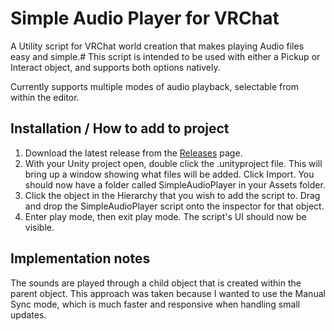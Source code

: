 # Simple Audio Player for VRChat
A Utility script for VRChat world creation that makes playing Audio files easy and simple.#
This script is intended to be used with either a Pickup or Interact object, and supports both options natively.

Currently supports multiple modes of audio playback, selectable from within the editor.

## Installation / How to add to project
1. Download the latest release from the [Releases](https://github.com/yoGerto/simple-audio-player/releases) page.
2. With your Unity project open, double click the .unityproject file. This will bring up a window showing what files will be added. Click Import.
You should now have a folder called SimpleAudioPlayer in your Assets folder.
4. Click the object in the Hierarchy that you wish to add the script to. Drag and drop the SimpleAudioPlayer script onto the inspector for that object.
5. Enter play mode, then exit play mode. The script's UI should now be visible.

## Implementation notes
The sounds are played through a child object that is created within the parent object. This approach was taken because I wanted to use the Manual Sync mode, which is much faster and responsive when handling small updates.
